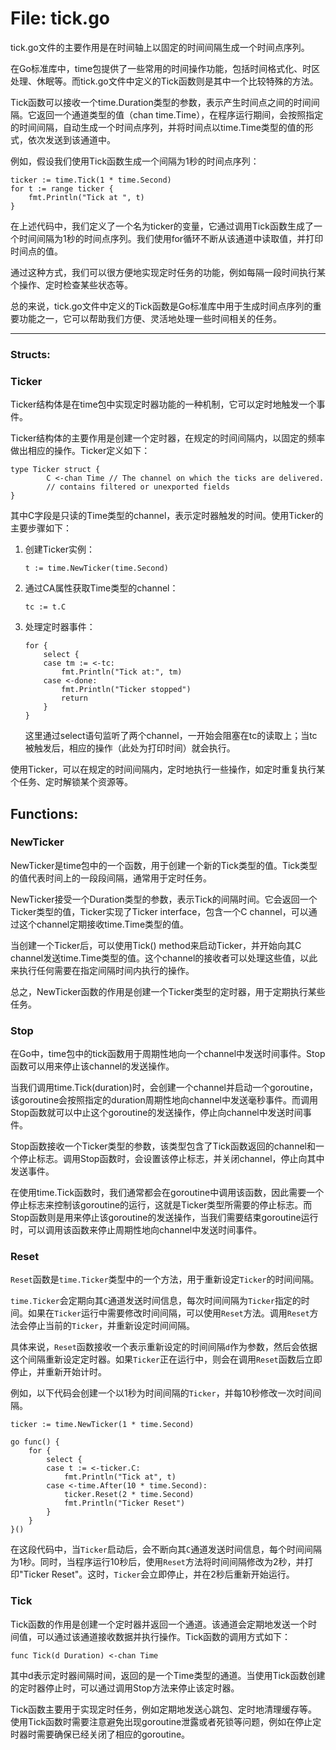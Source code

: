 # File: tick.go

tick.go文件的主要作用是在时间轴上以固定的时间间隔生成一个时间点序列。

在Go标准库中，time包提供了一些常用的时间操作功能，包括时间格式化、时区处理、休眠等。而tick.go文件中定义的Tick函数则是其中一个比较特殊的方法。

Tick函数可以接收一个time.Duration类型的参数，表示产生时间点之间的时间间隔。它返回一个通道类型的值（chan time.Time），在程序运行期间，会按照指定的时间间隔，自动生成一个时间点序列，并将时间点以time.Time类型的值的形式，依次发送到该通道中。

例如，假设我们使用Tick函数生成一个间隔为1秒的时间点序列：

```
ticker := time.Tick(1 * time.Second)
for t := range ticker {
    fmt.Println("Tick at ", t)
}
```

在上述代码中，我们定义了一个名为ticker的变量，它通过调用Tick函数生成了一个时间间隔为1秒的时间点序列。我们使用for循环不断从该通道中读取值，并打印时间点的值。

通过这种方式，我们可以很方便地实现定时任务的功能，例如每隔一段时间执行某个操作、定时检查某些状态等。

总的来说，tick.go文件中定义的Tick函数是Go标准库中用于生成时间点序列的重要功能之一，它可以帮助我们方便、灵活地处理一些时间相关的任务。




---

### Structs:

### Ticker

Ticker结构体是在time包中实现定时器功能的一种机制，它可以定时地触发一个事件。 

Ticker结构体的主要作用是创建一个定时器，在规定的时间间隔内，以固定的频率做出相应的操作。Ticker定义如下：

```
type Ticker struct {
        C <-chan Time // The channel on which the ticks are delivered.
        // contains filtered or unexported fields
}
```

其中C字段是只读的Time类型的channel，表示定时器触发的时间。使用Ticker的主要步骤如下：

1. 创建Ticker实例：

    ```
    t := time.NewTicker(time.Second)
    ```

2. 通过CA属性获取Time类型的channel：

    ```
    tc := t.C
    ```

3. 处理定时器事件：

    ```
    for {
        select {
        case tm := <-tc:
            fmt.Println("Tick at:", tm)
        case <-done:
            fmt.Println("Ticker stopped")
            return
        }
    }
    ```

    这里通过select语句监听了两个channel，一开始会阻塞在tc的读取上；当tc被触发后，相应的操作（此处为打印时间）就会执行。

使用Ticker，可以在规定的时间间隔内，定时地执行一些操作，如定时重复执行某个任务、定时解锁某个资源等。



## Functions:

### NewTicker

NewTicker是time包中的一个函数，用于创建一个新的Tick类型的值。Tick类型的值代表时间上的一段段间隔，通常用于定时任务。

NewTicker接受一个Duration类型的参数，表示Tick的间隔时间。它会返回一个Ticker类型的值，Ticker实现了Ticker interface，包含一个C channel，可以通过这个channel定期接收time.Time类型的值。

当创建一个Ticker后，可以使用Tick() method来启动Ticker，并开始向其C channel发送time.Time类型的值。这个channel的接收者可以处理这些值，以此来执行任何需要在指定间隔时间内执行的操作。

总之，NewTicker函数的作用是创建一个Ticker类型的定时器，用于定期执行某些任务。



### Stop

在Go中，time包中的tick函数用于周期性地向一个channel中发送时间事件。Stop函数可以用来停止该channel的发送操作。

当我们调用time.Tick(duration)时，会创建一个channel并启动一个goroutine，该goroutine会按照指定的duration周期性地向channel中发送毫秒事件。而调用Stop函数就可以中止这个goroutine的发送操作，停止向channel中发送时间事件。

Stop函数接收一个Ticker类型的参数，该类型包含了Tick函数返回的channel和一个停止标志。调用Stop函数时，会设置该停止标志，并关闭channel，停止向其中发送事件。

在使用time.Tick函数时，我们通常都会在goroutine中调用该函数，因此需要一个停止标志来控制该goroutine的运行，这就是Ticker类型所需要的停止标志。而Stop函数则是用来停止该goroutine的发送操作，当我们需要结束goroutine运行时，可以调用该函数来停止周期性地向channel中发送时间事件。



### Reset

`Reset`函数是`time.Ticker`类型中的一个方法，用于重新设定`Ticker`的时间间隔。

`time.Ticker`会定期向其`C`通道发送时间信息，每次时间间隔为`Ticker`指定的时间。如果在`Ticker`运行中需要修改时间间隔，可以使用`Reset`方法。调用`Reset`方法会停止当前的`Ticker`，并重新设定时间间隔。

具体来说，`Reset`函数接收一个表示重新设定的时间间隔`d`作为参数，然后会依据这个间隔重新设定定时器。如果`Ticker`正在运行中，则会在调用`Reset`函数后立即停止，并重新开始计时。

例如，以下代码会创建一个以1秒为时间间隔的`Ticker`，并每10秒修改一次时间间隔。

```
ticker := time.NewTicker(1 * time.Second)

go func() {
    for {
        select {
        case t := <-ticker.C:
            fmt.Println("Tick at", t)
        case <-time.After(10 * time.Second):
            ticker.Reset(2 * time.Second)
            fmt.Println("Ticker Reset")
        }
    }
}()
```

在这段代码中，当`Ticker`启动后，会不断向其`C`通道发送时间信息，每个时间间隔为1秒。同时，当程序运行10秒后，使用`Reset`方法将时间间隔修改为2秒，并打印"Ticker Reset"。这时，`Ticker`会立即停止，并在2秒后重新开始运行。



### Tick

Tick函数的作用是创建一个定时器并返回一个通道。该通道会定期地发送一个时间值，可以通过该通道接收数据并执行操作。Tick函数的调用方式如下：

```
func Tick(d Duration) <-chan Time
```

其中d表示定时器间隔时间，返回的是一个Time类型的通道。当使用Tick函数创建的定时器停止时，可以通过调用Stop方法来停止该定时器。

Tick函数主要用于实现定时任务，例如定期地发送心跳包、定时地清理缓存等。使用Tick函数时需要注意避免出现goroutine泄露或者死锁等问题，例如在停止定时器时需要确保已经关闭了相应的goroutine。



